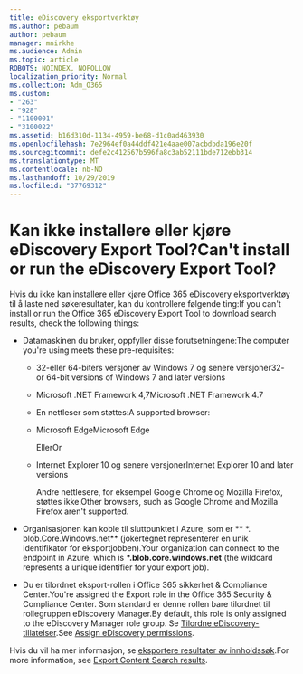 ```yaml
---
title: eDiscovery eksportverktøy
ms.author: pebaum
author: pebaum
manager: mnirkhe
ms.audience: Admin
ms.topic: article
ROBOTS: NOINDEX, NOFOLLOW
localization_priority: Normal
ms.collection: Adm_O365
ms.custom:
- "263"
- "928"
- "1100001"
- "3100022"
ms.assetid: b16d310d-1134-4959-be68-d1c0ad463930
ms.openlocfilehash: 7e2964ef0a44ddf421e4aae007acbdbda196e20f
ms.sourcegitcommit: defe2c412567b596fa8c3ab52111bde712ebb314
ms.translationtype: MT
ms.contentlocale: nb-NO
ms.lasthandoff: 10/29/2019
ms.locfileid: "37769312"
---
```

# <a name="cant-install-or-run-the-ediscovery-export-tool"></a><span data-ttu-id="8bd9d-102">Kan ikke installere eller kjøre eDiscovery Export Tool?</span><span class="sxs-lookup"><span data-stu-id="8bd9d-102">Can't install or run the eDiscovery Export Tool?</span></span>

<span data-ttu-id="8bd9d-103">Hvis du ikke kan installere eller kjøre Office 365 eDiscovery eksportverktøy til å laste ned søkeresultater, kan du kontrollere følgende ting:</span><span class="sxs-lookup"><span data-stu-id="8bd9d-103">If you can't install or run the Office 365 eDiscovery Export Tool to download search results, check the following things:</span></span>
  
- <span data-ttu-id="8bd9d-104">Datamaskinen du bruker, oppfyller disse forutsetningene:</span><span class="sxs-lookup"><span data-stu-id="8bd9d-104">The computer you're using meets these pre-requisites:</span></span>

  - <span data-ttu-id="8bd9d-105">32-eller 64-biters versjoner av Windows 7 og senere versjoner</span><span class="sxs-lookup"><span data-stu-id="8bd9d-105">32- or 64-bit versions of Windows 7 and later versions</span></span>

  - <span data-ttu-id="8bd9d-106">Microsoft .NET Framework 4,7</span><span class="sxs-lookup"><span data-stu-id="8bd9d-106">Microsoft .NET Framework 4.7</span></span>

  - <span data-ttu-id="8bd9d-107">En nettleser som støttes:</span><span class="sxs-lookup"><span data-stu-id="8bd9d-107">A supported browser:</span></span>

  - <span data-ttu-id="8bd9d-108">Microsoft Edge</span><span class="sxs-lookup"><span data-stu-id="8bd9d-108">Microsoft Edge</span></span>

    <span data-ttu-id="8bd9d-109">Eller</span><span class="sxs-lookup"><span data-stu-id="8bd9d-109">Or</span></span>

  - <span data-ttu-id="8bd9d-110">Internet Explorer 10 og senere versjoner</span><span class="sxs-lookup"><span data-stu-id="8bd9d-110">Internet Explorer 10 and later versions</span></span>

    <span data-ttu-id="8bd9d-111">Andre nettlesere, for eksempel Google Chrome og Mozilla Firefox, støttes ikke.</span><span class="sxs-lookup"><span data-stu-id="8bd9d-111">Other browsers, such as Google Chrome and Mozilla Firefox aren't supported.</span></span>

- <span data-ttu-id="8bd9d-112">Organisasjonen kan koble til sluttpunktet i Azure, som er \*\* \*. blob.Core.Windows.net\*\* (jokertegnet representerer en unik identifikator for eksportjobben).</span><span class="sxs-lookup"><span data-stu-id="8bd9d-112">Your organization can connect to the endpoint in Azure, which is **\*.blob.core.windows.net** (the wildcard represents a unique identifier for your export job).</span></span>

- <span data-ttu-id="8bd9d-113">Du er tilordnet eksport-rollen i Office 365 sikkerhet &amp; Compliance Center.</span><span class="sxs-lookup"><span data-stu-id="8bd9d-113">You're assigned the Export role in the Office 365 Security &amp; Compliance Center.</span></span> <span data-ttu-id="8bd9d-114">Som standard er denne rollen bare tilordnet til rollegruppen eDiscovery Manager.</span><span class="sxs-lookup"><span data-stu-id="8bd9d-114">By default, this role is only assigned to the eDiscovery Manager role group.</span></span> <span data-ttu-id="8bd9d-115">Se [Tilordne eDiscovery-tillatelser](https://docs.microsoft.com/office365/securitycompliance/assign-ediscovery-permissions).</span><span class="sxs-lookup"><span data-stu-id="8bd9d-115">See [Assign eDiscovery permissions](https://docs.microsoft.com/office365/securitycompliance/assign-ediscovery-permissions).</span></span>

<span data-ttu-id="8bd9d-116">Hvis du vil ha mer informasjon, se [eksportere resultater av innholdssøk](https://docs.microsoft.com/office365/securitycompliance/export-search-results).</span><span class="sxs-lookup"><span data-stu-id="8bd9d-116">For more information, see [Export Content Search results](https://docs.microsoft.com/office365/securitycompliance/export-search-results).</span></span>
  